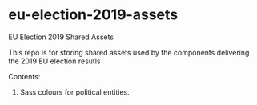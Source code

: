# eu-election-2019-assets
EU Election 2019 Shared Assets

This repo is for storing shared assets used by the components delivering the 2019 EU election resutls

Contents:
1. Sass colours for political entities.
